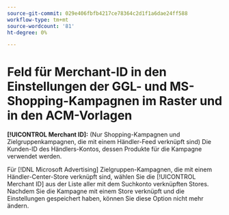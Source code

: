 ```yaml
---
source-git-commit: 029e406fbfb4217ce78364c2d1f1a6dae24ff588
workflow-type: tm+mt
source-wordcount: '81'
ht-degree: 0%

---
```

# Feld für Merchant-ID in den Einstellungen der GGL- und MS-Shopping-Kampagnen im Raster und in den ACM-Vorlagen

**[!UICONTROL Merchant ID]:** (Nur Shopping-Kampagnen und Zielgruppenkampagnen, die mit einem Händler-Feed verknüpft sind) Die Kunden-ID des Händlers-Kontos, dessen Produkte für die Kampagne verwendet werden.

Für [!DNL Microsoft Advertising] Zielgruppen-Kampagnen, die mit einem Händler-Center-Store verknüpft sind, wählen Sie die [!UICONTROL Merchant ID] aus der Liste aller mit dem Suchkonto verknüpften Stores. Nachdem Sie die Kampagne mit einem Store verknüpft und die Einstellungen gespeichert haben, können Sie diese Option nicht mehr ändern.
